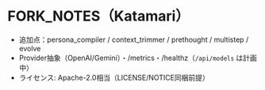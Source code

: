 # FORK_NOTES（Katamari）
- 追加点：persona_compiler / context_trimmer / prethought / multistep / evolve
- Provider抽象（OpenAI/Gemini）・/metrics・/healthz（`/api/models` は計画中）
- ライセンス: Apache-2.0相当（LICENSE/NOTICE同梱前提）
